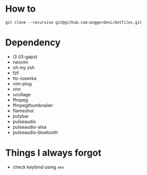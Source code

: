 # How to
```
git clone --recursive git@github.com:anggerdeni/dotfiles.git
```

# Dependency

- i3 (i3-gaps)
- neovim
- oh my zsh
- fzf
- ttc-iosevka
- vim-plug
- nnn
- ucollage
- ffmpeg
- ffmpegthumbnailer
- flameshot
- polybar
- pulseaudio
- pulseaudio-alsa
- pulseaudio-bluetooth



# Things I always forgot
- check keybind using `xev`
